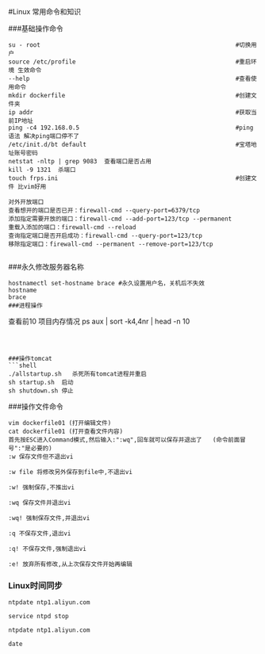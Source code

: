 #Linux   常用命令和知识

###基础操作命令
```shell
su - root                                                       #切换用户
source /etc/profile                                             #重启环境 生效命令
--help                                                          #查看使用命令
mkdir dockerfile                                                #创建文件夹
ip addr                                                         #获取当前IP地址
ping -c4 192.168.0.5                                            #ping语法 解决ping端口停不了
/etc/init.d/bt default                                          #宝塔地址账号密码     
netstat -nltp | grep 9083  查看端口是否占用
kill -9 1321  杀端口  
touch frps.ini                                                  #创建文件 比vim好用 

对外开放端口 
查看想开的端口是否已开：firewall-cmd --query-port=6379/tcp
添加指定需要开放的端口：firewall-cmd --add-port=123/tcp --permanent
重载入添加的端口：firewall-cmd --reload
查询指定端口是否开启成功：firewall-cmd --query-port=123/tcp
移除指定端口：firewall-cmd --permanent --remove-port=123/tcp


```

###永久修改服务器名称

```shell
hostnamectl set-hostname brace #永久设置用户名，关机后不失效
hostname
brace
###进程操作
```
查看前10 项目内存情况
ps aux | sort -k4,4nr | head -n 10 
```



###操作tomcat
```shell
./allstartup.sh   杀死所有tomcat进程并重启
sh startup.sh  启动
sh shutdown.sh 停止

```

###操作文件命令
```shell
vim dockerfile01 (打开编辑文件)
cat dockerfile01 (打开查看文件内容)
首先按ESC进入Command模式,然后输入:":wq",回车就可以保存并退出了   (命令前面冒号":"是必要的)
:w 保存文件但不退出vi

:w file 将修改另外保存到file中,不退出vi

:w! 强制保存,不推出vi

:wq 保存文件并退出vi

:wq! 强制保存文件,并退出vi

:q 不保存文件,退出vi

:q! 不保存文件,强制退出vi

:e! 放弃所有修改,从上次保存文件开始再编辑
```

### Linux时间同步
```agsl
ntpdate ntp1.aliyun.com

service ntpd stop

ntpdate ntp1.aliyun.com

date
```


















